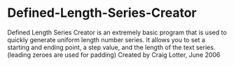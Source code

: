 Defined-Length-Series-Creator
=============================

Defined Length Series Creator is an extremely basic program that is used to quickly generate uniform length number series. It allows you to set a starting and ending point, a step value, and the length of the text series. (leading zeroes are used for padding)   Created by Craig Lotter, June 2006
